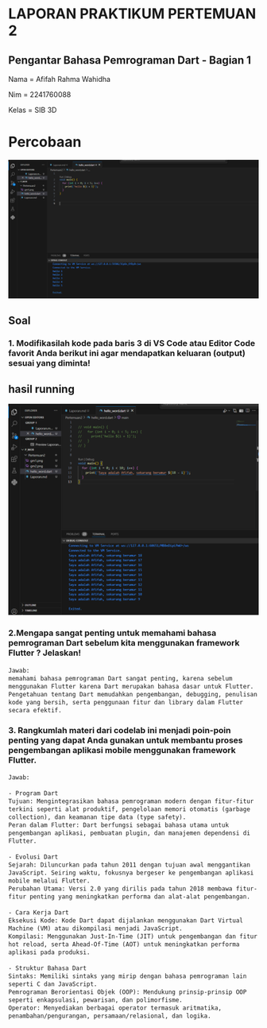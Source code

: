 # LAPORAN PRAKTIKUM PERTEMUAN 2


## Pengantar Bahasa Pemrograman Dart - Bagian 1


Nama = Afifah Rahma Wahidha

Nim = 2241760088

Kelas = SIB 3D


# Percobaan 
<img src = "gm2.png">


## Soal

### 1.  Modifikasilah kode pada baris 3 di VS Code atau Editor Code favorit Anda berikut ini agar mendapatkan keluaran (output) sesuai yang diminta!

## hasil running 

<img src = "gm3.png">


### 2.Mengapa sangat penting untuk memahami bahasa pemrograman Dart sebelum kita menggunakan framework Flutter ? Jelaskan! 

    Jawab:
    memahami bahasa pemrograman Dart sangat penting, karena sebelum menggunakan Flutter karena Dart merupakan bahasa dasar untuk Flutter. Pengetahuan tentang Dart memudahkan pengembangan, debugging, penulisan kode yang bersih, serta penggunaan fitur dan library dalam Flutter secara efektif.
        

### 3. Rangkumlah materi dari codelab ini menjadi poin-poin penting yang dapat Anda gunakan untuk membantu proses pengembangan aplikasi mobile menggunakan framework Flutter.

    Jawab:

    - Program Dart
    Tujuan: Mengintegrasikan bahasa pemrograman modern dengan fitur-fitur terkini seperti alat produktif, pengelolaan memori otomatis (garbage collection), dan keamanan tipe data (type safety).
    Peran dalam Flutter: Dart berfungsi sebagai bahasa utama untuk pengembangan aplikasi, pembuatan plugin, dan manajemen dependensi di Flutter.

    - Evolusi Dart
    Sejarah: Diluncurkan pada tahun 2011 dengan tujuan awal menggantikan JavaScript. Seiring waktu, fokusnya bergeser ke pengembangan aplikasi mobile melalui Flutter.
    Perubahan Utama: Versi 2.0 yang dirilis pada tahun 2018 membawa fitur-fitur penting yang meningkatkan performa dan alat-alat pengembangan.

    - Cara Kerja Dart
    Eksekusi Kode: Kode Dart dapat dijalankan menggunakan Dart Virtual Machine (VM) atau dikompilasi menjadi JavaScript.
    Kompilasi: Menggunakan Just-In-Time (JIT) untuk pengembangan dan fitur hot reload, serta Ahead-Of-Time (AOT) untuk meningkatkan performa aplikasi pada produksi.

    - Struktur Bahasa Dart
    Sintaks: Memiliki sintaks yang mirip dengan bahasa pemrograman lain seperti C dan JavaScript.
    Pemrograman Berorientasi Objek (OOP): Mendukung prinsip-prinsip OOP seperti enkapsulasi, pewarisan, dan polimorfisme.
    Operator: Menyediakan berbagai operator termasuk aritmatika, penambahan/pengurangan, persamaan/relasional, dan logika.

    